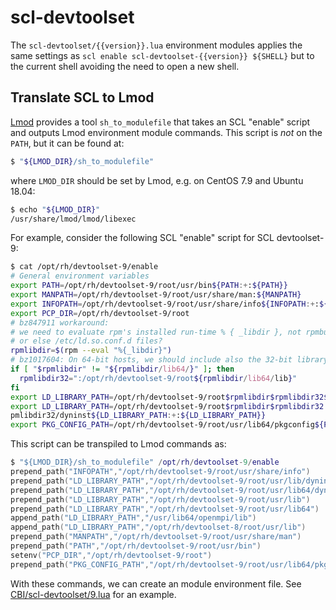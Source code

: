 # scl-devtoolset

The `scl-devtoolset/{{version}}.lua` environment modules applies the same settings as `scl enable scl-devtoolset-{{version}} ${SHELL}` but to the current shell avoiding the need to open a new shell.


## Translate SCL to Lmod

[Lmod] provides a tool `sh_to_modulefile` that takes an SCL "enable" script and outputs Lmod environment module commands.  This script is _not_ on the `PATH`, but it can be found at:

```sh
$ "${LMOD_DIR}/sh_to_modulefile"
```

where `LMOD_DIR` should be set by Lmod, e.g. on CentOS 7.9 and Ubuntu 18.04:

```sh
$ echo "${LMOD_DIR}"
/usr/share/lmod/lmod/libexec
```

For example, consider the following SCL "enable" script for SCL devtoolset-9:

```sh
$ cat /opt/rh/devtoolset-9/enable
# General environment variables
export PATH=/opt/rh/devtoolset-9/root/usr/bin${PATH:+:${PATH}}
export MANPATH=/opt/rh/devtoolset-9/root/usr/share/man:${MANPATH}
export INFOPATH=/opt/rh/devtoolset-9/root/usr/share/info${INFOPATH:+:${INFOPATH}}
export PCP_DIR=/opt/rh/devtoolset-9/root
# bz847911 workaround:
# we need to evaluate rpm's installed run-time % { _libdir }, not rpmbuild time
# or else /etc/ld.so.conf.d files?
rpmlibdir=$(rpm --eval "%{_libdir}")
# bz1017604: On 64-bit hosts, we should include also the 32-bit library path.
if [ "$rpmlibdir" != "${rpmlibdir/lib64/}" ]; then
  rpmlibdir32=":/opt/rh/devtoolset-9/root${rpmlibdir/lib64/lib}"
fi
export LD_LIBRARY_PATH=/opt/rh/devtoolset-9/root$rpmlibdir$rpmlibdir32${LD_LIBRARY_PATH:+:${LD_LIBRARY_PATH}}
export LD_LIBRARY_PATH=/opt/rh/devtoolset-9/root$rpmlibdir$rpmlibdir32:/opt/rh/devtoolset-9/root$rpmlibdir/dyninst$r
pmlibdir32/dyninst${LD_LIBRARY_PATH:+:${LD_LIBRARY_PATH}}
export PKG_CONFIG_PATH=/opt/rh/devtoolset-9/root/usr/lib64/pkgconfig${PKG_CONFIG_PATH:+:${PKG_CONFIG_PATH}}
```

This script can be transpiled to Lmod commands as:

```lua
$ "${LMOD_DIR}/sh_to_modulefile" /opt/rh/devtoolset-9/enable
prepend_path("INFOPATH","/opt/rh/devtoolset-9/root/usr/share/info")
prepend_path("LD_LIBRARY_PATH","/opt/rh/devtoolset-9/root/usr/lib/dyninst")
prepend_path("LD_LIBRARY_PATH","/opt/rh/devtoolset-9/root/usr/lib64/dyninst")
prepend_path("LD_LIBRARY_PATH","/opt/rh/devtoolset-9/root/usr/lib")
prepend_path("LD_LIBRARY_PATH","/opt/rh/devtoolset-9/root/usr/lib64")
append_path("LD_LIBRARY_PATH","/usr/lib64/openmpi/lib")
append_path("LD_LIBRARY_PATH","/opt/rh/devtoolset-8/root/usr/lib")
prepend_path("MANPATH","/opt/rh/devtoolset-9/root/usr/share/man")
prepend_path("PATH","/opt/rh/devtoolset-9/root/usr/bin")
setenv("PCP_DIR","/opt/rh/devtoolset-9/root")
prepend_path("PKG_CONFIG_PATH","/opt/rh/devtoolset-9/root/usr/lib64/pkgconfig")
```

With these commands, we can create an module environment file.  See [CBI/scl-devtoolset/9.lua](9.lua) for an example.


[Lmod]: https://lmod.readthedocs.org
